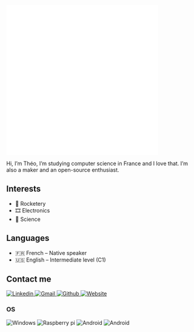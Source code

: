 <img align="center" src="/metrics.svg" alt="Metrics" width="400">

Hi, I’m Théo, I’m studying computer science in France and I love that. I’m also a maker and an open-source enthusiast. 

## Interests

- 🔭 Rocketery
- 🎞 Electronics
- 🧪 Science

## Languages

- 🇫🇷 French – Native speaker
- 🇺🇸 English – Intermediate level (C1)

## Contact me

<p>
  <a href="https://www.linkedin.com/in/th%C3%A9o-le-bail-889477210/" target="_blank">
    <img alt="Linkedin" height="26px" src="https://img.shields.io/badge/LinkedIn-0077B5?style=for-the-badge&logo=linkedin&logoColor=white"/>
  </a>
  <a href="mailto:theolebail02@gmail.com">
    <img alt="Gmail" height="26px" src="https://img.shields.io/badge/Gmail-D14836?style=for-the-badge&logo=gmail&logoColor=white"/>
  </a>
  <a href="https://github.com/TLBail" target="_blank">
    <img alt="Github" height="26px" src="https://img.shields.io/badge/GitHub-100000?style=for-the-badge&logo=github&logoColor=white"/>
  </a>
  <a href="https://portfolio.tlbail.fr" target="_blank">
    <img alt="Website" height="26px" src="https://img.shields.io/badge/website-000000?style=for-the-badge&logo=About.me&logoColor=white"/>
  </a>
</p>

### OS

<p>
  <img alt="Windows" height="26px" src="https://img.shields.io/badge/Windows-0078D6?style=for-the-badge&logo=windows&logoColor=white"/>
  <img alt="Raspberry pi" height="26px" src="https://img.shields.io/badge/Raspberrry%20pi-87CF3E?style=for-the-badge&logo=raspberry-pi&logoColor=white"/>
  <img alt="Android" height="26px" src="https://img.shields.io/badge/Android-3DDC84?style=for-the-badge&logo=android&logoColor=white"/>
  <img alt="Android" height="26px" src="https://img.shields.io/badge/Debian-D70A53?style=for-the-badge&logo=debian&logoColor=white"/>
  
</p>

